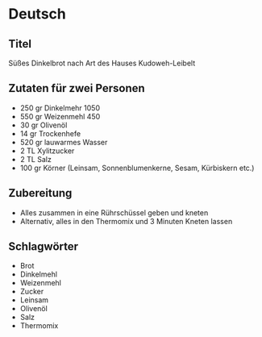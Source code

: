 # Deutsch

## Titel

Süßes Dinkelbrot nach Art des Hauses Kudoweh-Leibelt

## Zutaten für zwei Personen

* 250 gr Dinkelmehr 1050
* 550 gr Weizenmehl 450
* 30 gr Olivenöl
* 14 gr Trockenhefe
* 520 gr lauwarmes Wasser
* 2 TL Xylitzucker
* 2 TL Salz
* 100 gr Körner (Leinsam, Sonnenblumenkerne, Sesam, Kürbiskern etc.)

## Zubereitung

* Alles zusammen in eine Rührschüssel geben und kneten
* Alternativ, alles in den Thermomix und 3 Minuten Kneten lassen

## Schlagwörter

* Brot
* Dinkelmehl
* Weizenmehl
* Zucker
* Leinsam
* Olivenöl
* Salz
* Thermomix
